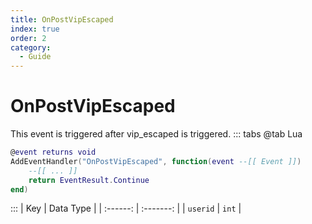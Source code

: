 ```yaml
---
title: OnPostVipEscaped
index: true
order: 2
category:
  - Guide
---
```


# OnPostVipEscaped
This event is triggered after vip_escaped is triggered.
::: tabs
@tab Lua
```lua
@event returns void
AddEventHandler("OnPostVipEscaped", function(event --[[ Event ]])
    --[[ ... ]]
    return EventResult.Continue
end)
```

:::
|    Key   | Data Type |
| :------: | :-------: |
| `userid` |   `int`   |
